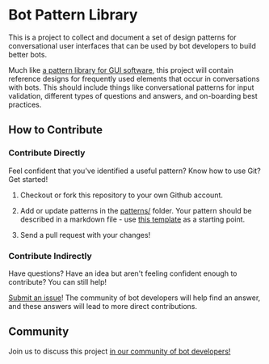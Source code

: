 # Bot Pattern Library

This is a project to collect and document a set of design patterns for conversational user interfaces that can be used by bot developers to build better bots.

Much like [a pattern library for GUI software](http://styleguides.io/examples.html), this project will contain reference designs for frequently used elements that occur in conversations with bots. This should include things like conversational patterns for input validation, different types of questions and answers, and on-boarding best practices.

## How to Contribute

### Contribute Directly

Feel confident that you've identified a useful pattern? Know how to use Git? Get started!

1. Checkout or fork this repository to your own Github account.

2. Add or update patterns in the [patterns/](patterns) folder.  Your pattern should be described in a markdown file - use [this template](patterns/template.md) as a starting point.

3. Send a pull request with your changes!

### Contribute Indirectly

Have questions? Have an idea but aren't feeling confident enough to contribute? You can still help!

[Submit an issue](/issues)! The community of bot developers will help find an answer, and these answers will lead to more direct contributions.

## Community

Join us to discuss this project [in our community of bot developers!](http://dev4slack.xoxco.com)

